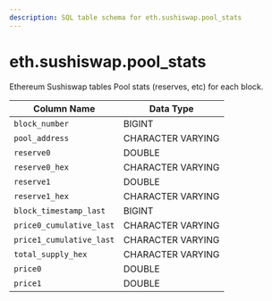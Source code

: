 ```yaml
---
description: SQL table schema for eth.sushiswap.pool_stats
---
```


# eth.sushiswap.pool\_stats

Ethereum Sushiswap tables Pool stats (reserves, etc) for each block.

| Column Name              | Data Type         |
| ------------------------ | ----------------- |
| `block_number`           | BIGINT            |
| `pool_address`           | CHARACTER VARYING |
| `reserve0`               | DOUBLE            |
| `reserve0_hex`           | CHARACTER VARYING |
| `reserve1`               | DOUBLE            |
| `reserve1_hex`           | CHARACTER VARYING |
| `block_timestamp_last`   | BIGINT            |
| `price0_cumulative_last` | CHARACTER VARYING |
| `price1_cumulative_last` | CHARACTER VARYING |
| `total_supply_hex`       | CHARACTER VARYING |
| `price0`                 | DOUBLE            |
| `price1`                 | DOUBLE            |
